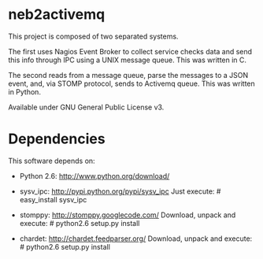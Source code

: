 neb2activemq
============

This project is composed of two separated systems.

The first uses Nagios Event Broker to collect service checks data and send this info through IPC using a UNIX message queue. This was written in C.

The second reads from a message queue, parse the messages to a JSON event, and, via STOMP protocol, sends to Activemq queue. This was written in Python.

Available under GNU General Public License v3.


Dependencies
============

This software depends on:

- Python 2.6: http://www.python.org/download/

- sysv_ipc: http://pypi.python.org/pypi/sysv_ipc
  Just execute: # easy_install sysv_ipc

- stomppy: http://stomppy.googlecode.com/
  Download, unpack and execute: # python2.6 setup.py install

- chardet: http://chardet.feedparser.org/
  Download, unpack and execute: # python2.6 setup.py install
